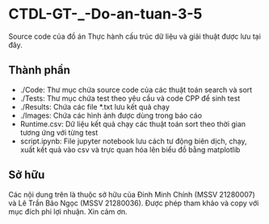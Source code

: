 # CTDL-GT-_-Do-an-tuan-3-5
Source code của đồ án Thực hành cấu trúc dữ liệu và giải thuật được lưu tại đây.

## Thành phần
- ./Code: Thư mục chứa source code của các thuật toán search và sort
- ./Tests: Thư mục chứa test theo yêu cầu và code CPP để sinh test
- ./Results: Chứa các file *.txt lưu kết quả chạy
- ./Images: Chứa các hình ảnh được dùng trong báo cáo
- Runtime.csv: Dữ liệu kết quả chạy các thuật toán sort theo thời gian tương ứng với từng test
- script.ipynb: File jupyter notebook lưu cách tư động biên dịch, chạy, xuất kết quả vào csv và trực quan hóa lên biểu đồ bằng matplotlib

## Sở hữu
Các nội dung trên là thuộc sở hữu của Đinh Minh Chính (MSSV 21280007) và Lê Trần Bảo Ngọc (MSSV 21280036). Được phép tham khảo và copy với mục đích phi lợi nhuận. Xin cảm ơn.
